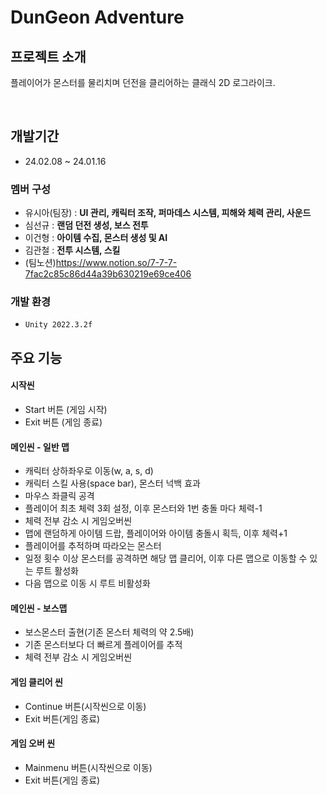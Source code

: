 # DunGeon Adventure

## 프로젝트 소개
플레이어가 몬스터를 물리치며 던전을 클리어하는 클래식 2D 로그라이크.

<br>

## 개발기간
* 24.02.08 ~ 24.01.16


### 멤버 구성
- 유시아(팀장) : **UI 관리,  캐릭터 조작,  퍼마데스 시스템, 피해와 체력 관리, 사운드**
- 심선규 : **랜덤 던전 생성, 보스 전투**
- 이건형 : **아이템 수집, 몬스터 생성 및 AI**
- 김관철 : **전투 시스템, 스킬**
- (팀노션)<https://www.notion.so/7-7-7-7fac2c85c86d44a39b630219e69ce406>

### 개발 환경
- `Unity 2022.3.2f`

## 주요 기능
#### 시작씬
- Start 버튼 (게임 시작)
- Exit 버튼 (게임 종료)

#### 메인씬 - 일반 맵
- 캐릭터 상하좌우로 이동(w, a, s, d)
- 캐릭터 스킬 사용(space bar), 몬스터 넉백 효과
- 마우스 좌클릭 공격
- 플레이어 최초 체력 3회 설정, 이후 몬스터와 1번 충돌 마다 체력-1
- 체력 전부 감소 시 게임오버씬
- 맵에 랜덤하게 아이템 드랍, 플레이어와 아이템 충돌시 획득, 이후 체력+1
- 플레이어를 추적하며 따라오는 몬스터
- 일정 횟수 이상 몬스터를 공격하면 해당 맵 클리어, 이후 다른 맵으로 이동할 수 있는 루트 활성화
- 다음 맵으로 이동 시 루트 비활성화

#### 메인씬 - 보스맵
- 보스몬스터 출현(기존 몬스터 체력의 약 2.5배)
- 기존 몬스터보다 더 빠르게 플레이어를 추적
- 체력 전부 감소 시 게임오버씬

#### 게임 클리어 씬
- Continue 버튼(시작씬으로 이동)
- Exit 버튼(게임 종료)

#### 게임 오버 씬
- Mainmenu 버튼(시작씬으로 이동)
- Exit 버튼(게임 종료)

